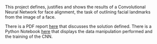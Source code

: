 This project defines, justifies and shows the results of a Convolutional Neural Network for face alignment, the task of outlining facial landmarks from the image of a face.

There is a PDF report [here]() that discusses the solution defined.
There is a Python Notebook [here]() that displays the data manipulation performed and the training of the CNN.
